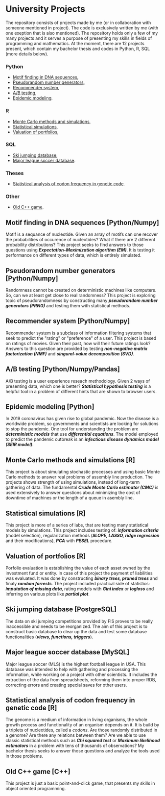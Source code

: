 # **University Projects**

The repository consists of projects made by me (or in collaboration with someone mentioned in project). The code is exclusively written by me (with one exeption that is also mentioned). The repository holds only a few of my many projects and it serves a purpose of presenting my skills in fields of programming and mathematics. At the moment, there are 12 projects present, which contain my bachelor thesis and codes in Python, R, SQL (more details below).

### **Python**
* [Motif finding in DNA sequences](https://github.com/Homeomorphistic/University-projects/tree/master/Motif%20fiding%20in%20DNA%20sequences%20(EM%20algorithm)),
* [Pseudorandom number generators](https://github.com/Homeomorphistic/University-projects/tree/master/Pseudorandom%20number%20generators),
* [Recommender system](https://github.com/Homeomorphistic/University-projects/tree/master/Recommender%20system%20(PCA%20and%20SVD)),
* [A/B testing](https://github.com/Homeomorphistic/University-projects/tree/master/AB%20testing),
* [Epidemic modeling](https://github.com/Homeomorphistic/University-projects/tree/master/Epidemic%20modeling).

### **R**
* [Monte Carlo methods and simulations](https://github.com/Homeomorphistic/University-projects/tree/master/Monte%20Carlo%20methods%20and%20simulations),
* [Statistical simulations](https://github.com/Homeomorphistic/University-projects/tree/master/Statistical%20simulations),
* [Valuation of portfolios](https://github.com/Homeomorphistic/University-projects/tree/master/Valuation%20of%20portfolios%20(random%20forests)),

### **SQL**
* [Ski jumping database](https://github.com/Homeomorphistic/University-projects/tree/master/Ski%20jumping%20database),
* [Major league soccer database](https://github.com/Homeomorphistic/University-projects/tree/master/Major%20league%20soccer%20database).

### **Theses**
* [Statistical analysis of codon frequency in genetic code](https://github.com/Homeomorphistic/University-projects/tree/master/Statistical%20analysis%20of%20codon%20frequency%20in%20genetic%20code).

### **Other**
* [Old C++ game](https://github.com/Homeomorphistic/University-projects/tree/master/Old%20cpp%20game).

## **Motif finding in DNA sequences [Python/Numpy]**

Motif is a sequance of nucleotide. Given an array of motifs can one recover the probabilities of occurence of nucleotides? What if there are 2 different probability distributions? This project seeks to find answers to those questions using _**Expectation-Maximization algorithm (EM)**_. It is testing it performance on different types of data, which is entirely simulated.

## **Pseudorandom number generators [Python/Numpy]**

Randomness cannot be created on deterministic machines like computers. So, can we at least get close to real randomness? This project is exploring topic of pseudorandomness by constructing many _**pseudorandom number generators (PRNG)**_ and testing them with statistical methods.

## **Recommender system [Python/Numpy]**

Recommender system is a subclass of information filtering systems that seek to predict the "rating" or "preference" of a user. This project is based on ratings of movies. Given their past, how will their future ratings look? Answers to this question are provided by testing _**non-negative matrix factorization (NMF)**_ and _**singural-value decomposition (SVD)**_.

## **A/B testing [Python/Numpy/Pandas]**

A/B testing is a user experience reseach methodology. Given 2 ways of presenting data, which one is better? _**Statistical hypothesis testing**_ is a helpful tool in a problem of different hints that are shown to browser users.

## **Epidemic modeling [Python]**

In 2019 coronavirus has given rise to global pandemic. Now the disease is a worldwide problem, so governments and scientists are looking for solutions to stop the pandemic. One tool for understanding the problem are _**deterministic models**_ that use _**differential equations**_. The model employed to predict the pandemic outbreak is an _**infectious disease dynamics model (SEIR model)**_.

## **Monte Carlo methods and simulations [R]**

This project is about simulating stochastic processes and using basic Monte Carlo methods to answer real problems of assembly line production. The projects shows strength of using simulations, instead of long-term gathering of data. The fundamental _**Crude Monte Carlo estimator (CMC)**_ is used extensively to answer questions about minimizing the cost of downtime of machines or the length of a queue in asembly line.

## **Statistical simulations [R]**

This project is more of a series of labs, that are testing many statistical models by simulations. This project includes testing of: _**information criteria**_ (model selection), regularization methods (_**SLOPE, LASSO, ridge regression**_ and their modifications), _**PCA**_ with _**PESEL**_ procedure.

## **Valuation of portfolios [R]**

Porfolio evaluation is establishing the value of each asset owned by the investment fund or entity. In case of this project the payment of liabilities was evaluated. It was done by constructing _**binary trees, pruned trees**_ and finaly _**random forrests**_. The project included practical side of statistics: _**imputation of missing data**_, rating models with _**Gini index**_ or _**logloss**_ and inferring on various plots like _**partial plot**_.

## **Ski jumping database [PostgreSQL]**

The data on ski jumping competitions provided by FIS proves to be really inaccessible and needs to be reorganized. The aim of this project is to construct basic database to clear up the data and test some database functionalities (_**views, functions, triggers**_).

## **Major league soccer database [MySQL]**

 Major league soccer (MLS) is the highest football league in USA. This database was intended to help with gathering and processing the information, while working on a project with other scientists. It includes the extraction of the data from spreadsheets, reforming them into proper RDB, correcting errors and creating special saves for other users.

## **Statistical analysis of codon frequency in genetic code [R]**

The genome is a medium of information in living organisms, the whole growth process and functionality of an organism depends on it. It is build by a triplets of nucleotides, called a _codons_. Are those randomly distributed in a genome? Are there any relations between them? Are we able to use classic statistical methods such as _**Chi squared test**_ or _**Maximum likelihood estimators**_ in a problem with tens of thousands of observations? My bachelor thesis seeks to answer those questions and analyze the tools used in those problems.


##  **Old C++ game [C++]**

This project is just a basic point-and-click game, that presents my skills in object oriented programming.







